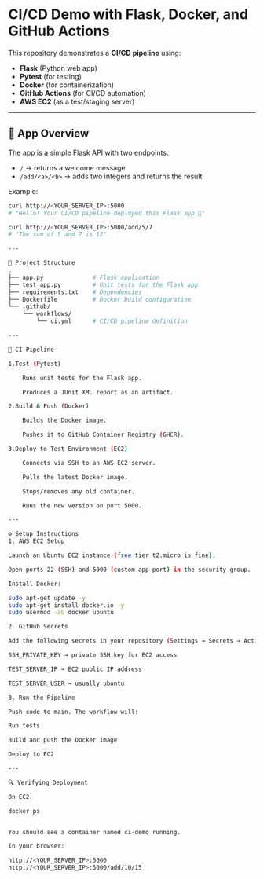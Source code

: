 # CI/CD Demo with Flask, Docker, and GitHub Actions

This repository demonstrates a **CI/CD pipeline** using:
- **Flask** (Python web app)
- **Pytest** (for testing)
- **Docker** (for containerization)
- **GitHub Actions** (for CI/CD automation)
- **AWS EC2** (as a test/staging server)

---

## 🚀 App Overview

The app is a simple Flask API with two endpoints:

- `/` → returns a welcome message  
- `/add/<a>/<b>` → adds two integers and returns the result  

Example:
```bash
curl http://<YOUR_SERVER_IP>:5000
# "Hello! Your CI/CD pipeline deployed this Flask app 🚀"

curl http://<YOUR_SERVER_IP>:5000/add/5/7
# "The sum of 5 and 7 is 12"

---

📂 Project Structure
.
├── app.py              # Flask application
├── test_app.py         # Unit tests for the Flask app
├── requirements.txt    # Dependencies
├── Dockerfile          # Docker build configuration
└── .github/
    └── workflows/
        └── ci.yml      # CI/CD pipeline definition

---

🧪 CI Pipeline

1.Test (Pytest)

    Runs unit tests for the Flask app.

    Produces a JUnit XML report as an artifact.

2.Build & Push (Docker)

    Builds the Docker image.

    Pushes it to GitHub Container Registry (GHCR).

3.Deploy to Test Environment (EC2)

    Connects via SSH to an AWS EC2 server.

    Pulls the latest Docker image.

    Stops/removes any old container.

    Runs the new version on port 5000.

---

⚙️ Setup Instructions
1. AWS EC2 Setup

Launch an Ubuntu EC2 instance (free tier t2.micro is fine).

Open ports 22 (SSH) and 5000 (custom app port) in the security group.

Install Docker:

sudo apt-get update -y
sudo apt-get install docker.io -y
sudo usermod -aG docker ubuntu

2. GitHub Secrets

Add the following secrets in your repository (Settings → Secrets → Actions):

SSH_PRIVATE_KEY → private SSH key for EC2 access

TEST_SERVER_IP → EC2 public IP address

TEST_SERVER_USER → usually ubuntu

3. Run the Pipeline

Push code to main. The workflow will:

Run tests

Build and push the Docker image

Deploy to EC2

---

🔍 Verifying Deployment

On EC2:

docker ps


You should see a container named ci-demo running.

In your browser:

http://<YOUR_SERVER_IP>:5000
http://<YOUR_SERVER_IP>:5000/add/10/15
